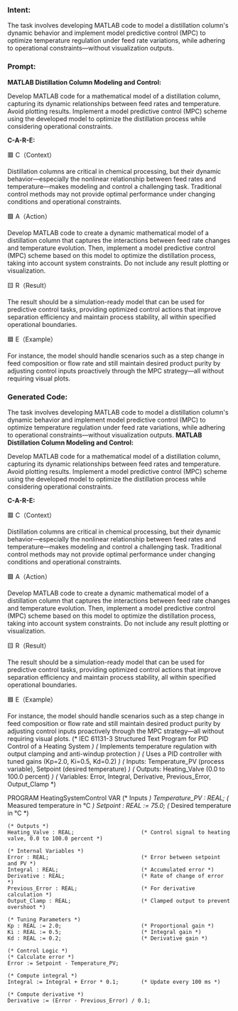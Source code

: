### Intent:
The task involves developing MATLAB code to model a distillation column's dynamic behavior and implement model predictive control (MPC) to optimize temperature regulation under feed rate variations, while adhering to operational constraints—without visualization outputs.

### Prompt:
**MATLAB Distillation Column Modeling and Control:**

Develop MATLAB code for a mathematical model of a distillation column, capturing its dynamic relationships between feed rates and temperature. Avoid plotting results.
Implement a model predictive control (MPC) scheme using the developed model to optimize the distillation process while considering operational constraints.


**C-A-R-E:**

🟥 C（Context）

Distillation columns are critical in chemical processing, but their dynamic behavior—especially the nonlinear relationship between feed rates and temperature—makes modeling and control a challenging task. Traditional control methods may not provide optimal performance under changing conditions and operational constraints.

🟩 A（Action）

Develop MATLAB code to create a dynamic mathematical model of a distillation column that captures the interactions between feed rate changes and temperature evolution. Then, implement a model predictive control (MPC) scheme based on this model to optimize the distillation process, taking into account system constraints. Do not include any result plotting or visualization.

🟨 R（Result）

The result should be a simulation-ready model that can be used for predictive control tasks, providing optimized control actions that improve separation efficiency and maintain process stability, all within specified operational boundaries.

🟦 E（Example）

For instance, the model should handle scenarios such as a step change in feed composition or flow rate and still maintain desired product purity by adjusting control inputs proactively through the MPC strategy—all without requiring visual plots.

### Generated Code:
The task involves developing MATLAB code to model a distillation column's dynamic behavior and implement model predictive control (MPC) to optimize temperature regulation under feed rate variations, while adhering to operational constraints—without visualization outputs.
**MATLAB Distillation Column Modeling and Control:**

Develop MATLAB code for a mathematical model of a distillation column, capturing its dynamic relationships between feed rates and temperature. Avoid plotting results.
Implement a model predictive control (MPC) scheme using the developed model to optimize the distillation process while considering operational constraints.


**C-A-R-E:**

🟥 C（Context）

Distillation columns are critical in chemical processing, but their dynamic behavior—especially the nonlinear relationship between feed rates and temperature—makes modeling and control a challenging task. Traditional control methods may not provide optimal performance under changing conditions and operational constraints.

🟩 A（Action）

Develop MATLAB code to create a dynamic mathematical model of a distillation column that captures the interactions between feed rate changes and temperature evolution. Then, implement a model predictive control (MPC) scheme based on this model to optimize the distillation process, taking into account system constraints. Do not include any result plotting or visualization.

🟨 R（Result）

The result should be a simulation-ready model that can be used for predictive control tasks, providing optimized control actions that improve separation efficiency and maintain process stability, all within specified operational boundaries.

🟦 E（Example）

For instance, the model should handle scenarios such as a step change in feed composition or flow rate and still maintain desired product purity by adjusting control inputs proactively through the MPC strategy—all without requiring visual plots.
(* IEC 61131-3 Structured Text Program for PID Control of a Heating System *)
(* Implements temperature regulation with output clamping and anti-windup protection *)
(* Uses a PID controller with tuned gains (Kp=2.0, Ki=0.5, Kd=0.2) *)
(* Inputs: Temperature_PV (process variable), Setpoint (desired temperature) *)
(* Outputs: Heating_Valve (0.0 to 100.0 percent) *)
(* Variables: Error, Integral, Derivative, Previous_Error, Output_Clamp *)

PROGRAM HeatingSystemControl
VAR
    (* Inputs *)
    Temperature_PV : REAL;                    (* Measured temperature in °C *)
    Setpoint : REAL := 75.0;                 (* Desired temperature in °C *)

    (* Outputs *)
    Heating_Valve : REAL;                     (* Control signal to heating valve, 0.0 to 100.0 percent *)

    (* Internal Variables *)
    Error : REAL;                             (* Error between setpoint and PV *)
    Integral : REAL;                          (* Accumulated error *)
    Derivative : REAL;                        (* Rate of change of error *)
    Previous_Error : REAL;                    (* For derivative calculation *)
    Output_Clamp : REAL;                      (* Clamped output to prevent overshoot *)

    (* Tuning Parameters *)
    Kp : REAL := 2.0;                         (* Proportional gain *)
    Ki : REAL := 0.5;                         (* Integral gain *)
    Kd : REAL := 0.2;                         (* Derivative gain *)

    (* Control Logic *)
    (* Calculate error *)
    Error := Setpoint - Temperature_PV;

    (* Compute integral *)
    Integral := Integral + Error * 0.1;       (* Update every 100 ms *)

    (* Compute derivative *)
    Derivative := (Error - Previous_Error) / 0.1;

